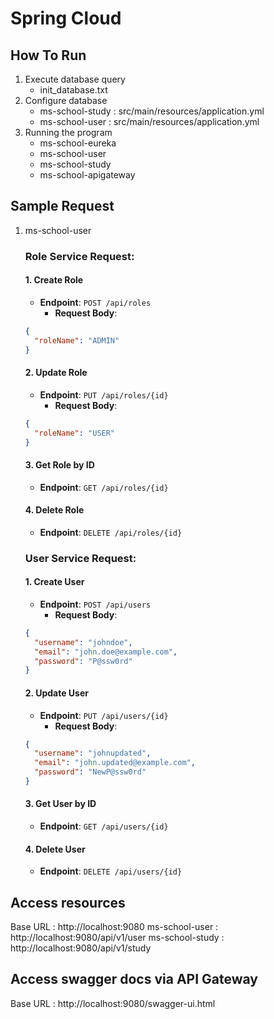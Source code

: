 # Spring Cloud

## How To Run
1. Execute database query
   - init_database.txt
2. Configure database
   - ms-school-study : src/main/resources/application.yml
   - ms-school-user : src/main/resources/application.yml
3. Running the program
   - ms-school-eureka
   - ms-school-user
   - ms-school-study
   - ms-school-apigateway

## Sample Request
1. ms-school-user
      ### **Role Service Request:**
      
      #### 1. **Create Role**
      - **Endpoint**: `POST /api/roles`
        - **Request Body**:
      ```json
      {
        "roleName": "ADMIN"
      }
      ```
      
      #### 2. **Update Role**
      - **Endpoint**: `PUT /api/roles/{id}`
        - **Request Body**:
      ```json
      {
        "roleName": "USER"
      }
      ```
      
      #### 3. **Get Role by ID**
      - **Endpoint**: `GET /api/roles/{id}`
      
      #### 4. **Delete Role**
      - **Endpoint**: `DELETE /api/roles/{id}`
      
      ### **User Service Request:**
      
      #### 1. **Create User**
      - **Endpoint**: `POST /api/users`
        - **Request Body**:
      ```json
      {
        "username": "johndoe",
        "email": "john.doe@example.com",
        "password": "P@ssw0rd"
      }
      ```
      
      #### 2. **Update User**
      - **Endpoint**: `PUT /api/users/{id}`
        - **Request Body**:
      ```json
      {
        "username": "johnupdated",
        "email": "john.updated@example.com",
        "password": "NewP@ssw0rd"
      }
      ```
   
      #### 3. **Get User by ID**
      - **Endpoint**: `GET /api/users/{id}`
      
      #### 4. **Delete User**
      - **Endpoint**: `DELETE /api/users/{id}`

## Access resources
Base URL : http://localhost:9080
ms-school-user : http://localhost:9080/api/v1/user
ms-school-study : http://localhost:9080/api/v1/study

## Access swagger docs via API Gateway
Base URL : http://localhost:9080/swagger-ui.html

    
